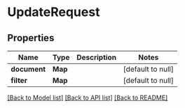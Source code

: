 # UpdateRequest
## Properties

| Name | Type | Description | Notes |
|------------ | ------------- | ------------- | -------------|
| **document** | **Map** |  | [default to null] |
| **filter** | **Map** |  | [default to null] |

[[Back to Model list]](../README.md#documentation-for-models) [[Back to API list]](../README.md#documentation-for-api-endpoints) [[Back to README]](../README.md)

